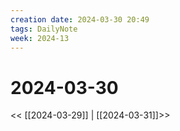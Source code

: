 ```yaml
---
creation date: 2024-03-30 20:49
tags: DailyNote
week: 2024-13
---
```


# 2024-03-30

<< [[2024-03-29]] | [[2024-03-31]]>>

